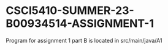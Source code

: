 # CSCI5410-SUMMER-23-B00934514-ASSIGNMENT-1

Program for assignment 1 part B is located in src/main/java/A1
